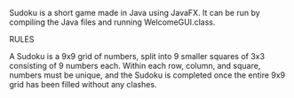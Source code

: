 Sudoku is a short game made in Java using JavaFX.
It can be run by compiling the Java files and running WelcomeGUI.class.

RULES

A Sudoku is a 9x9 grid of numbers, split into 9 smaller squares of 3x3 consisting of 9 numbers each. Within each row, column, and square, numbers must be unique, and the Sudoku is completed once the entire 9x9 grid has been filled without any clashes.
